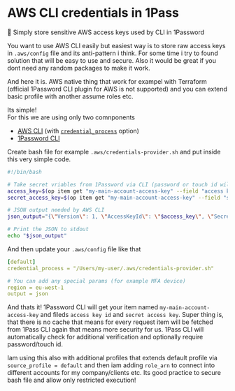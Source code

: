 # AWS CLI credentials in 1Pass
🔑 Simply store sensitive AWS access keys used by CLI in 1Password

You want to use AWS CLI easily but easiest way is to store raw access keys in `.aws/config` file and its anti-pattern i think.
For some time i try to found solution that will be easy to use and secure. Also it would be great if you dont need any random packages to make it work.

And here it is. AWS native thing that work for exampel with Terraform (official 1Password CLI plugin for AWS is not supported) and
you can extend basic profile with another assume roles etc.

Its simple!<br/>
For this we are using only two comnponents
- [AWS CLI](https://aws.amazon.com/cli/) (with [`credential_process`](https://docs.aws.amazon.com/cli/latest/userguide/cli-configure-sourcing-external.html) option)
- [1Password CLI](https://developer.1password.com/docs/cli/)

Create bash file for example `.aws/credentials-provider.sh` and put inside this very simple code.


```bash
#!/bin/bash

# Take secret vriables from 1Password via CLI (password or touch id will be required)
access_key=$(op item get "my-main-account-access-key" --field "access key id")
secret_access_key=$(op item get "my-main-account-access-key" --field "secret access key")

# JSON output needed by AWS CLI
json_output="{\"Version\": 1, \"AccessKeyId\": \"$access_key\", \"SecretAccessKey\": \"$secret_access_key\"}"

# Print the JSON to stdout
echo "$json_output"
```

And then update your `.aws/config` file like that

```yml
[default]
credential_process = "/Users/my-user/.aws/credentials-provider.sh"

# You can add any special params (for example MFA device)
region = eu-west-1
output = json
```

And thats it! 1Password CLI will get your item named `my-main-account-access-key` and fileds `access key id` and `secret access key`.
Super thing is, that there is no cache that means for every request item will be fetched from 1Pass CLI again that means more security for us.
1Pass CLI will automatically check for additional verification and optionally require password/touch id.

Iam using this also with additional profiles that extends default profile via `source_profile = default` and then iam adding `role_arn` to connect into different accounts for my company/clients etc.
Its good practice to secure bash file and allow only restricted execution!
